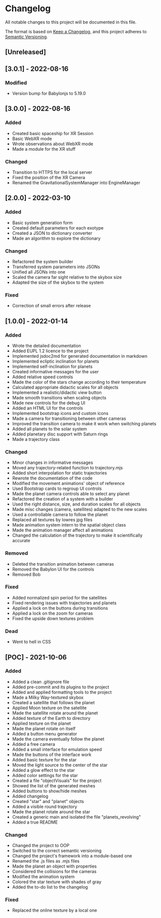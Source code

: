 # Changelog

All notable changes to this project will be documented in this file.

The format is based on [Keep a Changelog](https://keepachangelog.com/en/1.0.0/),
and this project adheres to [Semantic Versioning](https://semver.org/spec/v2.0.0.html).

## [Unreleased]

## [3.0.1] - 2022-08-16

### Modified

- Version bump for Babylonjs to 5.19.0

## [3.0.0] - 2022-08-16

### Added

- Created basic spaceship for XR Session
- Basic WebXR mode
- Wrote observations about WebXR mode
- Made a module for the XR stuff

### Changed

- Transition to HTTPS for the local server
- Fixed the position of the XR Camera
- Renamed the GravitationalSystemManager into EngineManager

## [2.0.0] - 2022-03-10

### Added

- Basic system generation form
- Created default parameters for each exotype
- Created a JSON to dictionary converter
- Made an algorithm to explore the dictionary

### Changed

- Refactored the system builder
- Transferred system parameters into JSONs
- Unified all JSONs into one
- Scaled the camera far sight relative to the skybox size
- Adapted the size of the skybox to the system

### Fixed

- Correction of small errors after release

## [1.0.0] - 2022-01-14

### Added

- Wrote the detailed documentation
- Added EUPL 1.2 licence to the project
- Implemented jsdoc2md for generated documentation in markdown
- Implemented ecliptic inclination for planets
- Implemented self-inclination for planets
- Created informative messages for the user
- Added relative speed controls
- Made the color of the stars change according to their temperature
- Calculated appropriate didactic scales for all objects
- Implemented a realistic/didactic view button
- Made smooth transitions when scaling objects
- Made new controls for the debug UI
- Added an HTML UI for the controls
- Implemented bootstrap icons and custom icons
- Made a camera for transitioning between other cameras
- Improved the transition camera to make it work when switching planets
- Added all planets to the solar system
- Added planetary disc support with Saturn rings
- Made a trajectory class

### Changed

- Minor changes in informative messages
- Moved any trajectory-related function to trajectory.mjs
- Added short interpolation for static trajectories
- Rewrote the documentation of the code
- Modified the movement animations' object of reference
- Used Bootstrap cards to regroup UI controls
- Made the planet camera controls able to select any planet
- Refactored the creation of a system with a builder
- Used the right distance, size, and duration scales for all objects
- Made misc changes (camera, satellites) adapted to the new scales
- Used a controllable camera to follow the planet
- Replaced all textures by lowres jpg files
- Made animation system intern to the spatial object class
- Made the animation manager affect all animations
- Changed the calculation of the trajectory to make it scientifically accurate

### Removed

- Deleted the transition animation between cameras
- Removed the Babylon UI for the controls
- Removed Bob

### Fixed

- Added normalized spin period for the satellites
- Fixed rendering issues with trajectories and planets
- Applied a lock on the buttons during transitions
- Applied a lock on the zoom for cameras
- Fixed the upside down textures problem

### Dead

- Went to hell in CSS

## [POC] - 2021-10-06

### Added

- Added a clean .gitignore file
- Added pre-commit and its plugins to the project
- Added and applied formatting tools to the project
- Made a Milky Way-textured skybox
- Created a satellite that follows the planet
- Applied Moon texture on the satellite
- Made the satellite rotate around the planet
- Added texture of the Earth to directory
- Applied texture on the planet
- Made the planet rotate on itself
- Added a button menu generator
- Made the camera eventually follow the planet
- Added a free camera
- Added a small interface for emulation speed
- Made the buttons of the interface work
- Added basic texture for the star
- Moved the light source to the center of the star
- Added a glow effect to the star
- Added color settings for the star
- Created a file "objectVisuals" for the project
- Showed the list of the generated meshes
- Added buttons to show/hide meshes
- Added changelog
- Created "star" and "planet" objects
- Added a visible round trajectory
- Made the planet rotate around the star
- Created a generic main and isolated the file "planets_revolving"
- Added a true README

### Changed

- Changed the project to OOP
- Switched to the correct semantic versioning
- Changed the project's framework into a module-based one
- Renamed the .js files as .mjs files
- Made the planet an object with properties
- Considered the collisions for the cameras
- Modified the animation system
- Colored the star texture with shades of gray
- Added the to-do list to the changelog

### Fixed

- Replaced the online texture by a local one
